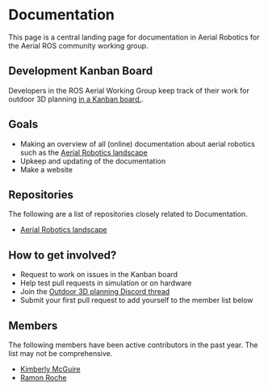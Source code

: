 # Documentation

This page is a central landing page for documentation in Aerial Robotics for the Aerial ROS community working group.

## Development Kanban Board

Developers in the ROS Aerial Working Group keep track of their work for outdoor 3D planning [in a Kanban board.](https://github.com/orgs/ROS-Aerial/projects/3/views/1).

## Goals

* Making an overview of all (online) documentation about aerial robotics such as the [Aerial Robotics landscape](https://github.com/ROS-Aerial/aerial_robotic_landscape)
* Upkeep and updating of the documentation
* Make a website
                                                                                                                 
## Repositories

The following are a list of repositories closely related to Documentation.

* [Aerial Robotics landscape](https://github.com/ROS-Aerial/aerial_robotic_landscape)

## How to get involved?

* Request to work on issues in the Kanban board
* Help test pull requests in simulation or on hardware
* Join the [Outdoor 3D planning Discord thread](https://discord.com/channels/1077825543698927656/1199725920458641519)
* Submit your first pull request to add yourself to the member list below

## Members

The following members have been active contributors in the past year. The list may not be comprehensive.

[comment]: <> (Keep sorted alphabetically please)

* [Kimberly McGuire](https://github.com/knmcguire)
* [Ramon Roche](https://github.com/mrpollo)

